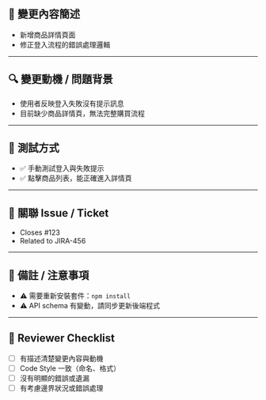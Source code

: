 ## 📌 變更內容簡述

<!-- 簡單說明這個 PR 做了什麼 -->

- 新增商品詳情頁面
- 修正登入流程的錯誤處理邏輯

---

## 🔍 變更動機 / 問題背景

<!-- 解釋為什麼要做這些修改 -->

- 使用者反映登入失敗沒有提示訊息
- 目前缺少商品詳情頁，無法完整購買流程

---

## 🧪 測試方式

<!-- 說明這些改動你怎麼測過的 -->

- ✅ 手動測試登入與失敗提示
- ✅ 點擊商品列表，能正確進入詳情頁

---

## 📎 關聯 Issue / Ticket

<!-- 若有對應的 GitHub Issue 或任務票號可以列出 -->

- Closes #123
- Related to JIRA-456

---

## 📘 備註 / 注意事項

<!-- 提醒 reviewer 有什麼需要注意的，例如破壞性變更、需要清除快取等 -->

- ⚠️ 需要重新安裝套件：`npm install`
- ⚠️ API schema 有變動，請同步更新後端程式

---

## 👀 Reviewer Checklist

- [ ] 有描述清楚變更內容與動機
- [ ] Code Style 一致（命名、格式）
- [ ] 沒有明顯的錯誤或遺漏
- [ ] 有考慮邊界狀況或錯誤處理
